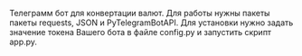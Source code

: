 Телеграмм бот для конвертации валют.
Для работы нужны пакеты пакеты requests, JSON и PyTelegramBotAPI.
Для установки нужно задать значение токена Вашего бота в файле config.py и запустить скрипт app.py.
